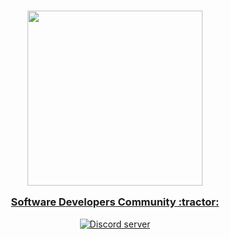 <a href="https://discord.gg/bjEgHS7d">
    <h3 align="center">
        <img src="https://github.com/Aogiri-11th-Ward/.github/blob/main/profile/farmdb.svg" width="280"><br>
        <p></p>
        Software Developers Community :tractor:	
    </h3>
</a>

<div align="center">
    <a href="https://discord.gg/bjEgHS7d">
        <img alt="Discord server" 
             src="https://img.shields.io/discord/1044463450790838292?colorA=1e1e28&colorB=008000&label=Discord&logo=discord&logoColor=white&style=for-the-badge">
    </a>
</div><br>
